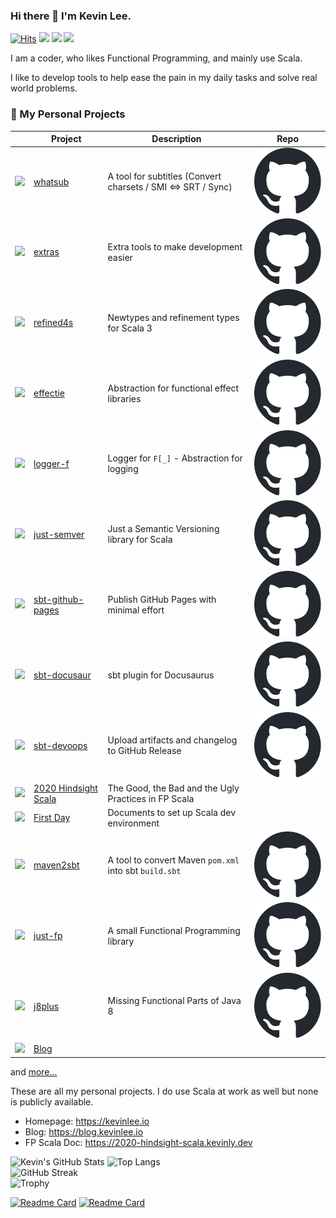 ### Hi there 👋 I'm Kevin Lee.

[![Hits](https://hits.seeyoufarm.com/api/count/incr/badge.svg?url=https%3A%2F%2Fgithub.com%2Fkevin-lee)](https://hits.seeyoufarm.com)
[![](https://img.shields.io/badge/%F0%9F%8F%A0-Home-blue)](https://kevinlee.io)
[![](https://img.shields.io/badge/%F0%9F%93%99-Blog-green)](https://blog.kevinlee.io)
[![](https://img.shields.io/badge/%F0%9F%93%91-FP%20Scala-red)](https://2020-hindsight-scala.kevinly.dev)

<!--
**kevin-lee/kevin-lee** is a ✨ _special_ ✨ repository because its `README.md` (this file) appears on your GitHub profile.

Here are some ideas to get you started:

- 🔭 I’m currently working on ...
- 🌱 I’m currently learning ...
- 👯 I’m looking to collaborate on ...
- 🤔 I’m looking for help with ...
- 💬 Ask me about ...
- 📫 How to reach me: ...
- 😄 Pronouns: ...
- ⚡ Fun fact: ...
-->

I am a coder, who likes Functional Programming, and mainly use Scala.

I like to develop tools to help ease the pain in my daily tasks and solve real world problems.

### 🔭 My Personal Projects

|                                                                                                                                                                 | Project                                                                                             | Description                                                  | Repo                                                                                                                                                                                                                                                                                                                              |
|-----------------------------------------------------------------------------------------------------------------------------------------------------------------|-----------------------------------------------------------------------------------------------------|--------------------------------------------------------------|-----------------------------------------------------------------------------------------------------------------------------------------------------------------------------------------------------------------------------------------------------------------------------------------------------------------------------------|
| <a href="https://whatsub.kevinly.dev" target="_blank"><img src="https://whatsub.kevinly.dev/img/whatsub-logo-96x96.png" /></a>                                  | <a href="https://kevin-lee.github.io/whatsub" target="_blank">whatsub</a>                           | A tool for subtitles (Convert charsets / SMI <=> SRT / Sync) | <a href="https://github.com/kevin-lee/whatsub"><picture style="max-width: 64px; max-height: 64px;"><source media="(prefers-color-scheme: dark)" srcset="github-mark-white.svg"><source media="(prefers-color-scheme: light)" srcset="github-mark.svg"><img alt="Project Repository" src="github-mark.svg"></picture></a>          |
| <a href="https://extras.kevinly.dev" target="_blank"><img src="https://extras.kevinly.dev/img/extras-logo-96x96.png" /></a>                                     | <a href="https://kevin-lee.github.io/extras" target="_blank">extras</a>                             | Extra tools to make development easier                       | <a href="https://github.com/kevin-lee/extras"><picture style="max-width: 64px; max-height: 64px;"><source media="(prefers-color-scheme: dark)" srcset="github-mark-white.svg"><source media="(prefers-color-scheme: light)" srcset="github-mark.svg"><img alt="Project Repository" src="github-mark.svg"></picture></a>           |
| <a href="https://refined4s.kevinly.dev" target="_blank"><img src="https://refined4s.kevinly.dev/img/refined4s-96x96.png" /></a>                                 | <a href="https://kevin-lee.github.io/refined4s" target="_blank">refined4s</a>                       | Newtypes and refinement types for Scala 3                    | <a href="https://github.com/kevin-lee/refined4s"><picture style="max-width: 64px; max-height: 64px;"><source media="(prefers-color-scheme: dark)" srcset="github-mark-white.svg"><source media="(prefers-color-scheme: light)" srcset="github-mark.svg"><img alt="Project Repository" src="github-mark.svg"></picture></a>        |
| <a href="https://effectie.kevinly.dev" target="_blank"><img src="https://effectie.kevinly.dev/img/effectie-logo-96x96.png" /></a>                               | <a href="https://kevin-lee.github.io/effectie" target="_blank">effectie</a>                         | Abstraction for functional effect libraries                  | <a href="https://github.com/kevin-lee/effectie"><picture style="max-width: 64px; max-height: 64px;"><source media="(prefers-color-scheme: dark)" srcset="github-mark-white.svg"><source media="(prefers-color-scheme: light)" srcset="github-mark.svg"><img alt="Project Repository" src="github-mark.svg"></picture></a>         |
| <a href="https://logger-f.kevinly.dev" target="_blank"><img src="https://logger-f.kevinly.dev/img/logger-f-96x96.png" /></a>                                    | <a href="https://kevin-lee.github.io/logger-f" target="_blank">logger-f</a>                         | Logger for `F[_]` - Abstraction for logging                  | <a href="https://github.com/kevin-lee/logger-f"><picture style="max-width: 64px; max-height: 64px;"><source media="(prefers-color-scheme: dark)" srcset="github-mark-white.svg"><source media="(prefers-color-scheme: light)" srcset="github-mark.svg"><img alt="Project Repository" src="github-mark.svg"></picture></a>         |
| <a href="https://just-semver.kevinly.dev" target="_blank"><img src="https://just-semver.kevinly.dev/img/just-semver-logo-96x96.png" /></a>                      | <a href="https://kevin-lee.github.io/just-semver" target="_blank">just-semver</a>                   | Just a Semantic Versioning library for Scala                 | <a href="https://github.com/kevin-lee/just-semver"><picture style="max-width: 64px; max-height: 64px;"><source media="(prefers-color-scheme: dark)" srcset="github-mark-white.svg"><source media="(prefers-color-scheme: light)" srcset="github-mark.svg"><img alt="Project Repository" src="github-mark.svg"></picture></a>      |
| <a href="https://sbt-github-pages.kevinly.dev" target="_blank"><img src="https://sbt-github-pages.kevinly.dev/img/sbt-github-pages-logo-96x96.png" /></a>       | <a href="https://kevin-lee.github.io/sbt-github-pages" target="_blank">sbt-github-pages</a>         | Publish GitHub Pages with minimal effort                     | <a href="https://github.com/kevin-lee/sbt-github-pages"><picture style="max-width: 64px; max-height: 64px;"><source media="(prefers-color-scheme: dark)" srcset="github-mark-white.svg"><source media="(prefers-color-scheme: light)" srcset="github-mark.svg"><img alt="Project Repository" src="github-mark.svg"></picture></a> |
| <a href="https://sbt-docusaur.kevinly.dev" target="_blank"><img src="https://sbt-docusaur.kevinly.dev/img/sbt-docusaur-logo-96x96.png" /></a>                   | <a href="https://kevin-lee.github.io/sbt-docusaur" target="_blank">sbt-docusaur</a>                 | sbt plugin for Docusaurus                                    | <a href="https://github.com/kevin-lee/sbt-docusaur"><picture style="max-width: 64px; max-height: 64px;"><source media="(prefers-color-scheme: dark)" srcset="github-mark-white.svg"><source media="(prefers-color-scheme: light)" srcset="github-mark.svg"><img alt="Project Repository" src="github-mark.svg"></picture></a>     |
| <a href="https://sbt-devoops.kevinly.dev" target="_blank"><img src="https://sbt-devoops.kevinly.dev/img/sbt-devoops-logo-96x96.png" /></a>                      | <a href="https://kevin-lee.github.io/sbt-devoops" target="_blank">sbt-devoops</a>                   | Upload artifacts and changelog to GitHub Release             | <a href="https://github.com/kevin-lee/sbt-devoops"><picture style="max-width: 64px; max-height: 64px;"><source media="(prefers-color-scheme: dark)" srcset="github-mark-white.svg"><source media="(prefers-color-scheme: light)" srcset="github-mark.svg"><img alt="Project Repository" src="github-mark.svg"></picture></a>      |
| <a href="https://2020-hindsight-scala.kevinly.dev" target="_blank"><img src="https://2020-hindsight-scala.kevinly.dev/img/2020-hindsight-logo-96x96.png" /></a> | <a href="https://kevin-lee.github.io/2020-hindsight-scala" target="_blank">2020 Hindsight Scala</a> | The Good, the Bad and the Ugly Practices in FP Scala         |                                                                                                                                                                                                                                                                                                                                   |
| <a href="https://first-day.kevinly.dev" target="_blank"><img src="https://first-day.kevinly.dev/img/first-day-96x96.png" /></a>                                 | <a href="https://kevin-lee.github.io/first-day" target="_blank">First Day</a>                       | Documents to set up Scala dev environment                    |                                                                                                                                                                                                                                                                                                                                   |
| <a href="https://maven2sbt.kevinly.dev" target="_blank"><img src="https://maven2sbt.kevinly.dev/img/maven2sbt-logo-96x96.png" /></a>                            | <a href="https://kevin-lee.github.io/maven2sbt" target="_blank">maven2sbt</a>                       | A tool to convert Maven `pom.xml` into sbt `build.sbt`       | <a href="https://github.com/kevin-lee/maven2sbt"><picture style="max-width: 64px; max-height: 64px;"><source media="(prefers-color-scheme: dark)" srcset="github-mark-white.svg"><source media="(prefers-color-scheme: light)" srcset="github-mark.svg"><img alt="Project Repository" src="github-mark.svg"></picture></a>        |
| <a href="https://just-fp.kevinly.dev" target="_blank"><img src="https://just-fp.kevinly.dev/img/just-fp-logo-96x96.png" /></a>                                  | <a href="https://kevin-lee.github.io/just-fp" target="_blank">just-fp</a>                           | A small Functional Programming library                       | <a href="https://github.com/kevin-lee/just-fp"><picture style="max-width: 64px; max-height: 64px;"><source media="(prefers-color-scheme: dark)" srcset="github-mark-white.svg"><source media="(prefers-color-scheme: light)" srcset="github-mark.svg"><img alt="Project Repository" src="github-mark.svg"></picture></a>          |
| <a href="https://j8plus.kevinly.dev" target="_blank"><img src="https://j8plus.kevinly.dev/img/j8plus-logo-96x96.png" /></a>                                     | <a href="https://kevin-lee.github.io/j8plus" target="_blank">j8plus</a>                             | Missing Functional Parts of Java 8                           | <a href="https://github.com/kevin-lee/j8plus"><picture style="max-width: 64px; max-height: 64px;"><source media="(prefers-color-scheme: dark)" srcset="github-mark-white.svg"><source media="(prefers-color-scheme: light)" srcset="github-mark.svg"><img alt="Project Repository" src="github-mark.svg"></picture></a>           |
| <a href="https://blog.kevinlee.io" target="_blank"><img src="https://blog.kevinlee.io/img/kevin-blog-logo.png" /></a>                                           | <a href="https://blog.kevinlee.io" target="_blank">Blog</a>                                         |                                                              |                                                                                                                                                                                                                                                                                                                                   |

and [more...](https://github.com/kevin-lee?tab=repositories)

These are all my personal projects. I do use Scala at work as well but none is publicly available.

* Homepage: https://kevinlee.io
* Blog: https://blog.kevinlee.io
* FP Scala Doc: https://2020-hindsight-scala.kevinly.dev

<picture>
  <source media="(prefers-color-scheme: dark)" srcset="https://github-readme-stats.vercel.app/api?username=kevin-lee&count_private=true&theme=tokyonight&hide_border=true&hide_rank=true">
  <source media="(prefers-color-scheme: light)" srcset="https://github-readme-stats.vercel.app/api?username=kevin-lee&count_private=true&theme=solarized-light&hide_border=true&hide_rank=true">
  <img alt="Kevin's GitHub Stats" src="https://github-readme-stats.vercel.app/api?username=kevin-lee&count_private=true&theme=solarized-light&hide_border=true&hide_rank=true">
</picture>
<picture>
  <source media="(prefers-color-scheme: dark)" srcset="https://github-readme-stats.vercel.app/api/top-langs/?username=kevin-lee&theme=tokyonight&hide_border=true&layout=compact&langs_count=8">
  <source media="(prefers-color-scheme: light)" srcset="https://github-readme-stats.vercel.app/api/top-langs/?username=kevin-lee&theme=solarized-light&hide_border=true&layout=compact&langs_count=8">
  <img alt="Top Langs" src="https://github-readme-stats.vercel.app/api/top-langs/?username=kevin-lee&theme=solarized-light&hide_border=true&layout=compact&langs_count=8">
</picture>
<br>

<picture>
  <source media="(prefers-color-scheme: dark)" srcset="https://github-readme-streak-stats.herokuapp.com?user=kevin-lee&theme=tokyonight&hide_border=true">
  <source media="(prefers-color-scheme: light)" srcset="https://github-readme-streak-stats.herokuapp.com?user=kevin-lee&theme=solarized-light&hide_border=true">
  <img alt="GitHub Streak" src="https://github-readme-streak-stats.herokuapp.com?user=kevin-lee&theme=solarized-light&hide_border=true">
</picture>
<br>

<picture>
  <source media="(prefers-color-scheme: dark)" srcset="https://github-profile-trophy.vercel.app/?username=kevin-lee&theme=nord&column=4)](https://github.com/ryo-ma/github-profile-trophy">
  <source media="(prefers-color-scheme: light)" srcset="https://github-profile-trophy.vercel.app/?username=kevin-lee&theme=flat&column=4)](https://github.com/ryo-ma/github-profile-trophy">
  <img alt="Trophy" src="https://github-profile-trophy.vercel.app/?username=kevin-lee&theme=flat&column=4)](https://github.com/ryo-ma/github-profile-trophy">
</picture>


[![Readme Card](https://github-readme-stats.vercel.app/api/pin/?username=kevin-lee&repo=refined4s)](https://github.com/kevin-lee/refined4s)
[![Readme Card](https://github-readme-stats.vercel.app/api/pin/?username=kevin-lee&repo=openai4s)](https://github.com/kevin-lee/openai4s)
